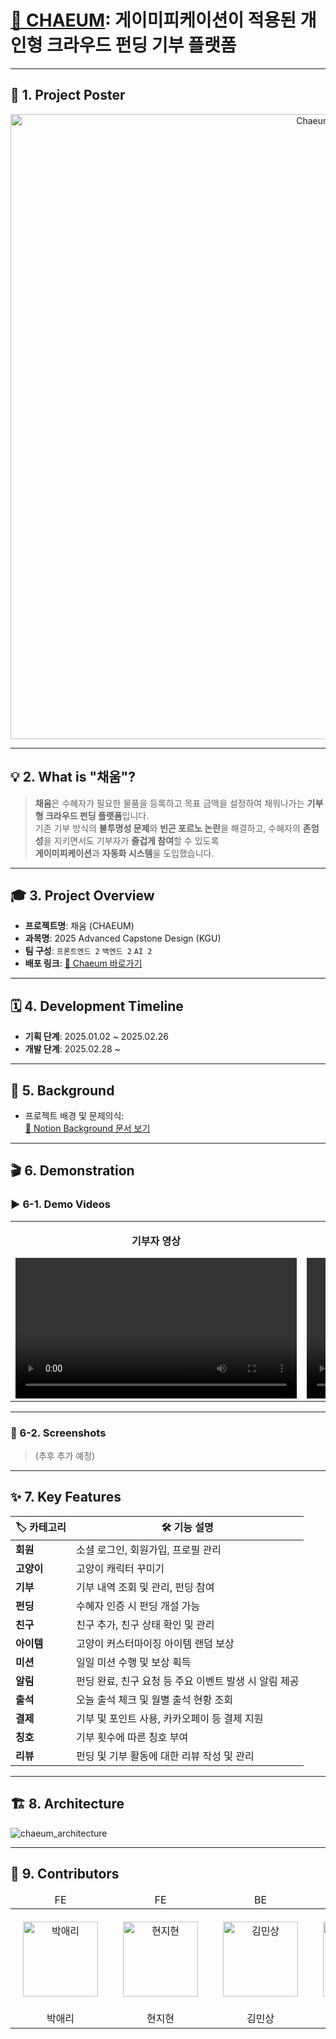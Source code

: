 # [🔗 CHAEUM](https://chaeum.site): 게이미피케이션이 적용된 개인형 크라우드 펀딩 기부 플랫폼

---

## 🧾 1. Project Poster

<p align="center">
  <img width="1000" src="https://github.com/user-attachments/assets/b529855d-fd7a-43a6-8c43-d9330624b712" alt="Chaeum Poster" />
</p>

---

## 💡 2. What is "채움"?

> **채움**은 수혜자가 필요한 물품을 등록하고 목표 금액을 설정하여 채워나가는 **기부형 크라우드 펀딩 플랫폼**입니다.  
> 기존 기부 방식의 **불투명성 문제**와 **빈곤 포르노 논란**을 해결하고,
> 수혜자의 **존엄성**을 지키면서도 기부자가 **즐겁게 참여**할 수 있도록  
> **게이미피케이션**과 **자동화 시스템**을 도입했습니다.

---

## 🎓 3. Project Overview

- **프로젝트명**: 채움 (CHAEUM)  
- **과목명**: 2025 Advanced Capstone Design (KGU)  
- **팀 구성**: `프론트엔드 2` `백엔드 2` `AI 2`  
- **배포 링크**: [🔗 Chaeum 바로가기](https://chaeum.site)

---

## 🗓️ 4. Development Timeline

- **기획 단계**: 2025.01.02 ~ 2025.02.26  
- **개발 단계**: 2025.02.28 ~ 

---

## 📖 5. Background

- 프로젝트 배경 및 문제의식:  
  [🔗 Notion Background 문서 보기](https://www.notion.so/Background-1b51247ea26680b29acce1583ba721ba?pvs=21)

---

## 🎬 6. Demonstration

### ▶️ 6-1. Demo Videos
<table>
  <tr>
    <td align="center">
      <p><strong>기부자 영상</strong></p>
      <video src="https://github.com/user-attachments/assets/a2d9993d-2909-4d25-a04b-7469ec4a68d2" controls width="450"></video>
    </td>
    <td align="center">
      <p><strong>수혜자 영상</strong></p>
      <video src="https://github.com/user-attachments/assets/ae000d62-d4db-4458-8d74-e019e36b52d2" controls width="450"></video>
    </td>
  </tr>
</table>

---

### 📸 6-2. Screenshots

> (추후 추가 예정)

---

## ✨ 7. Key Features

| 🏷️ 카테고리  | 🛠️ 기능 설명                        |
|-------------|----------------------------------|
| **회원**      | 소셜 로그인, 회원가입, 프로필 관리             |
| **고양이**     | 고양이 캐릭터 꾸미기                      |
| **기부**      | 기부 내역 조회 및 관리, 펀딩 참여             |
| **펀딩**      | 수혜자 인증 시 펀딩 개설 가능                |
| **친구**      | 친구 추가, 친구 상태 확인 및 관리             |
| **아이템**     | 고양이 커스터마이징 아이템 랜덤 보상             |
| **미션**      | 일일 미션 수행 및 보상 획득                 |
| **알림**      | 펀딩 완료, 친구 요청 등 주요 이벤트 발생 시 알림 제공 |
| **출석**      | 오늘 출석 체크 및 월별 출석 현황 조회           |
| **결제**      | 기부 및 포인트 사용, 카카오페이 등 결제 지원       |
| **칭호**      | 기부 횟수에 따른 칭호 부여                  |
| **리뷰**      | 펀딩 및 기부 활동에 대한 리뷰 작성 및 관리        |

---

## 🏗️ 8. Architecture

![chaeum_architecture](https://github.com/user-attachments/assets/203c85dd-b3fe-4c04-b84a-b65cf83368c3)

---

## 👀 9. Contributors
<div align="center">
<table>
<thead>
<tr>
<td align="center">FE</td>
<td align="center">FE</td>
<td align="center">BE</td>
<td align="center">BE</td>
<td align="center">BE</td>
<td align="center">AI</td>
</tr>
</thead>
<tbody>
<tr>
<td align="center" style="padding: 20px;">
  <a href="https://github.com/Aeri0730" target="_blank" rel="noopener noreferrer nofollow">
    <img src="https://avatars.githubusercontent.com/u/145256349?v=4" alt="박애리" width="120" height="120" style="max-width: 100%;">
  </a>
</td>
<td align="center" style="padding: 20px;">
  <a href="https://github.com/Jihyeoniiiii" target="_blank" rel="noopener noreferrer nofollow">
    <img src="https://avatars.githubusercontent.com/u/105184159?v=4" alt="현지현" width="120" height="120" style="max-width: 100%;">
  </a>
</td>
<td align="center" style="padding: 20px;">
  <a href="https://github.com/MinSang22Kim" target="_blank" rel="noopener noreferrer nofollow">
    <img src="https://avatars.githubusercontent.com/u/129925473?v=4" alt="김민상" width="120" height="120" style="max-width: 100%;">
  </a>
</td>
<td align="center" style="padding: 20px;">
  <a href="https://github.com/v2n03" target="_blank" rel="noopener noreferrer nofollow">
    <img src="https://avatars.githubusercontent.com/u/121158070?v=4" alt="노형준" width="120" height="120" style="max-width: 100%;">
  </a>
</td>
<td align="center" style="padding: 20px;">
  <a href="https://github.com/jaehun-song" target="_blank" rel="noopener noreferrer nofollow">
    <img src="https://avatars.githubusercontent.com/u/128021502?v=4" alt="송재훈" width="120" height="120" style="max-width: 100%;">
  </a>
</td>
  <td align="center" style="padding: 20px;">
  <a href="https://github.com/Beomjoon0027" target="_blank" rel="noopener noreferrer nofollow">
    <img src="https://avatars.githubusercontent.com/u/202206043?v=4" alt="김범" width="120" height="120" style="max-width: 100%;">
  </a>
</td>
</tr>
<tr>
<td align="center">박애리</td>
<td align="center">현지현</td>
<td align="center">김민상</td>
<td align="center">노형준</td>
<td align="center">송재훈</td>
<td align="center">김범준</td>
</tr>
</tbody>
</table>
</div>
